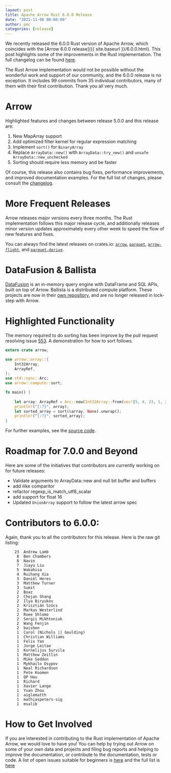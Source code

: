 ```yaml
---
layout: post
title: Apache Arrow Rust 6.0.0 Release
date: "2021-11-08 00:00:00"
author: pmc
categories: [release]
---
```

<!--
{% comment %}
Licensed to the Apache Software Foundation (ASF) under one or more
contributor license agreements.  See the NOTICE file distributed with
this work for additional information regarding copyright ownership.
The ASF licenses this file to you under the Apache License, Version 2.0
(the "License"); you may not use this file except in compliance with
the License.  You may obtain a copy of the License at

http://www.apache.org/licenses/LICENSE-2.0

Unless required by applicable law or agreed to in writing, software
distributed under the License is distributed on an "AS IS" BASIS,
WITHOUT WARRANTIES OR CONDITIONS OF ANY KIND, either express or implied.
See the License for the specific language governing permissions and
limitations under the License.
{% endcomment %}
-->

We recently released the 6.0.0 Rust version of Apache Arrow, which 
coincides with the [Arrow 6.0.0 release]({{ site.baseurl }}/6.0.0.html). This 
post highlights some of the improvements in the Rust implementation. The full changelog can be 
found [here](https://github.com/apache/arrow-rs/blob/6.0.0/CHANGELOG.md).

<!--
(arrow_dev) bkmgit@Linux:~/arrow-rs$ git log --pretty=oneline 5.0.0..6.0.0 | wc -l
     99
(arrow_dev) bkmgit@Linux:~/arrow-rs$ git shortlog -sn 5.0.0..6.0.0 | wc -l
     35
-->

The Rust Arrow implementation would not be possible without the wonderful work and support of our community, and 
the 6.0.0 release is no exception. It includes 99 commits from 35 individual contributors, many of them with 
their first contribution. Thank you all very much.

# Arrow

Highlighted features and changes between release 5.0.0 and this release are:
1. New MapArray support
2. Add optimized filter kernel for regular expression matching
4. Implement `sort()` for `BinaryArray`
5. Replace `ArrayData::new()` with `ArrayData::try_new()` and `unsafe ArrayData::new_unchecked`
6. Sorting should require less memory and be faster

Of course, this release also contains bug fixes, performance improvements, and improved documentation examples. For the full list of changes, 
please consult the [changelog](https://github.com/apache/arrow-rs/blob/6.0.0/CHANGELOG.md).

# More Frequent Releases
Arrow releases major versions every three months. The Rust implementation follows this 
major release cycle, and additionally releases minor version updates approximately every other week
to speed the flow of new features and fixes.

You can always find the latest releases on crates.io: [`arrow`](https://crates.io/crates/arrow), [`parquet`](https://crates.io/crates/parquet), 
[`arrow-flight`](https://crates.io/crates/arrow-flight), and [`parquet-derive`](https://crates.io/crates/parquet-derive).

# DataFusion & Ballista
[DataFusion](https://docs.rs/datafusion/) is an in-memory query engine with DataFrame and SQL APIs, built on top of Arrow. 
Ballista is a distributed compute platform. These projects are now in their [own repository](https://github.com/apache/arrow-datafusion), 
and are no longer released in lock-step with Arrow.

# Highlighted Functionality
The memory required to do sorting has been improve by the pull request resolving issue [553](https://github.com/apache/arrow-rs/issues/553). 
A demonstration for how to sort follows.
```rust
extern crate arrow;

use arrow::array::{
    Int32Array,
    ArrayRef,
};
use std::sync::Arc;
use arrow::compute::sort;

fn main() {
    
    let array: ArrayRef = Arc::new(Int32Array::from(vec![5, 4, 23, 1, 20, 2]));
    println!("{:?}", array);
    let sorted_array = sort(&array, None).unwrap();
    println!("{:?}", sorted_array);
}
```
For further examples, see the [source code](https://github.com/apache/arrow-rs/blob/master/arrow/src/compute/kernels/sort.rs).

# Roadmap for 7.0.0 and Beyond
Here are some of the initiatives that contributors are currently working on for future releases:

* Validate arguments to ArrayData::new and null bit buffer and buffers
* add ilike comparitor
* refactor regexp_is_match_utf8_scalar
* add support for float 16
* Updated `UnionArray` support to follow the latest arrow spec

# Contributors to 6.0.0:
Again, thank you to all the contributors for this release. Here is the raw git listing:

<!--
(arrow_dev) bkmgit@Linux:~/arrow-rs$ git shortlog -sn 5.0.0..6.0.0
.. list below ..
-->

```
    23  Andrew Lamb
     8  Ben Chambers
     8  Navin
     7  Jiayu Liu
     5  Wakahisa
     4  Ruihang Xia
     3  Daniël Heres
     3  Matthew Turner
     3  Sumit
     2  Boaz
     2  Chojan Shang
     2  Ilya Biryukov
     2  Krisztián Szűcs
     2  Markus Westerlind
     2  Roee Shlomo
     2  Sergii Mikhtoniuk
     2  Wang Fenjin
     2  baishen
     1  Carol (Nichols || Goulding)
     1  Christian Williams
     1  Felix Yan
     1  Jorge Leitao
     1  Kornelijus Survila
     1  Matthew Zeitlin
     1  Mike Seddon
     1  Mykhailo Osypov
     1  Neal Richardson
     1  Pete Koomen
     1  QP Hou
     1  Richard
     1  Xavier Lange
     1  Yuan Zhou
     1  aiglematth
     1  mathiaspeters-sig
     1  msalib
```

# How to Get Involved
If you are interested in contributing to the Rust implementation of Apache Arrow, we would love to have you! You can help by 
trying out Arrow on some of your own data and projects and filing bug reports and helping to improve the documentation, or 
contribute to the documentation, tests or code. A list of open issues suitable for beginners is 
[here](https://github.com/apache/arrow-rs/labels/good%20first%20issue) and the full list is
[here](https://github.com/apache/arrow-rs/issues)
